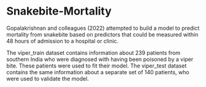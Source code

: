 # Snakebite-Mortality
Gopalakrishnan and colleagues (2022) attempted to build a model to predict mortality from snakebite based on predictors that could be measured within 48 hours of admission to a hospital or clinic.

The viper_train dataset contains information about 239 patients from southern India who were diagnosed with having been poisoned by a viper bite. These patients were used to fit their model. The viper_test dataset contains the same information about a separate set of 140 patients, who were used to validate the model. 


